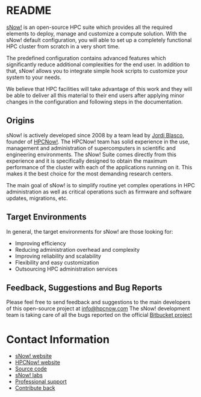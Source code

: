 # README

[sNow!](https://hpcnow.github.io/snow-web/) is an open-source HPC suite which provides all the required elements to deploy, manage and customize a compute solution. With the sNow! default configuration, you will able to set up a completely functional HPC cluster from scratch in a very short time.

The predefined configuration contains advanced features which significantly reduce additional complexities for the end user. In addition to that, sNow! allows you to integrate simple hook scripts to customize your system to your needs.

We believe that HPC facilities will take advantage of this work and they will be able to deliver all this material to their end users after applying minor changes in the configuration and following steps in the documentation.

## Origins

sNow! is actively developed since 2008 by a team lead by [Jordi Blasco](https://www.linkedin.com/in/jordiblascopallares/), founder of [HPCNow!](http://www.hpcnow.com). The HPCNow! team has solid experience in the use, management and administration of supercomputers in scientific and engineering environments. The sNow! Suite comes directly from this experience and it is specifically designed to obtain the maximum performance of the cluster with each of the applications running on it. This makes it the best choice for the most demanding research centers.

The main goal of sNow! is to simplify routine yet complex operations in HPC administration as well as critical operations such as firmware and software updates, migrations, etc.

## Target Environments
In general, the target environments for sNow! are those looking for:

* Improving efficiency
* Reducing administration overhead and complexity
* Improving reliability and scalability
* Flexibility and easy customization
* Outsourcing HPC administration services

## Feedback, Suggestions and Bug Reports

Please feel free to send feedback and suggestions to the main developers of this open-source project at info@hpcnow.com
The sNow! development team is taking care of all the bugs reported on the official [Bitbucket project](https://bitbucket.org/hpcnow/snow-tools/issues?status=new&status=open )

# Contact Information

* [sNow! website](https://hpcnow.github.io/snow-web/)
* [HPCNow! website](http://hpcnow.com)
* [Source code](https://bitbucket.org/hpcnow/snow-tools)
* [sNow! labs](https://github.com/hpcnow/snow-labs)
* [Professional support](https://hpcnow.github.io/snow-web/support.html)
* [Contribute back](https://hpcnow.github.io/snow-documentation/mydoc_contribute_back.html)
